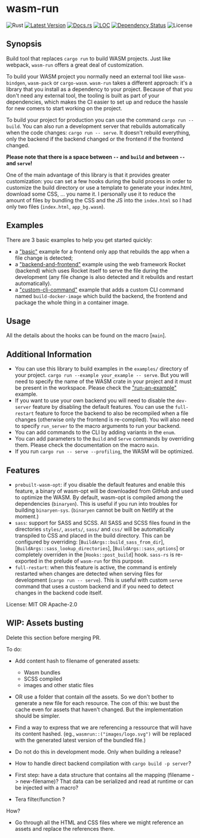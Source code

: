 # wasm-run

![Rust](https://github.com/IMI-eRnD-Be/wasm-run/workflows/main/badge.svg)
[![Latest Version](https://img.shields.io/crates/v/wasm-run.svg)](https://crates.io/crates/wasm-run)
[![Docs.rs](https://docs.rs/wasm-run/badge.svg)](https://docs.rs/wasm-run)
[![LOC](https://tokei.rs/b1/github/IMI-eRnD-Be/wasm-run)](https://github.com/IMI-eRnD-Be/wasm-run)
[![Dependency Status](https://deps.rs/repo/github/IMI-eRnD-Be/wasm-run/status.svg)](https://deps.rs/repo/github/IMI-eRnD-Be/wasm-run)
![License](https://img.shields.io/crates/l/wasm-run)

## Synopsis

Build tool that replaces `cargo run` to build WASM projects. Just like webpack, `wasm-run`
offers a great deal of customization.

To build your WASM project you normally need an external tool like `wasm-bindgen`, `wasm-pack`
or `cargo-wasm`. `wasm-run` takes a different approach: it's a library that you install as a
dependency to your project. Because of that you don't need any external tool, the
tooling is built as part of your dependencies, which makes the CI easier to set up and reduce
the hassle for new comers to start working on the project.

To build your project for production you can use the command `cargo run -- build`. You can also
run a development server that rebuilds automatically when the code changes:
`cargo run -- serve`. It doesn't rebuild everything, only the backend if the backend changed or
the frontend if the frontend changed.

**Please note that there is a space between `--` and `build` and between `--` and `serve`!**

One of the main advantage of this library is that it provides greater customization: you can
set a few hooks during the build process in order to customize the build directory or use a
template to generate your index.html, download some CSS, ... you name it. I personally use it
to reduce the amount of files by bundling the CSS and the JS into the `index.html` so I had
only two files (`index.html`, `app_bg.wasm`).

## Examples

There are 3 basic examples to help you get started quickly:

 -  a ["basic"](https://github.com/IMI-eRnD-Be/wasm-run/tree/main/examples/basic) example for a
    frontend only app that rebuilds the app when a file change is detected;
 -  a ["backend-and-frontend"](https://github.com/IMI-eRnD-Be/wasm-run/tree/main/examples/backend-and-frontend)
    example using the web framework Rocket (backend) which uses Rocket itself to serve the file
    during the development (any file change is also detected and it rebuilds and restart
    automatically).
 -  a ["custom-cli-command"](https://github.com/IMI-eRnD-Be/wasm-run/tree/main/examples/custom-cli-command)
    example that adds a custom CLI command named `build-docker-image` which build the backend,
    the frontend and package the whole thing in a container image.

## Usage

All the details about the hooks can be found on the macro [`main`].

## Additional Information

 *  You can use this library to build examples in the `examples/` directory of your project.
    `cargo run --example your_example -- serve`. But you will need to specify the name of the
    WASM crate in your project and it must be present in the workspace. Please check the
    ["run-an-example"](https://github.com/IMI-eRnD-Be/wasm-run/blob/main/examples/run-an-example.rs)
    example.
 *  If you want to use your own backend you will need to disable the `dev-server` feature
    by disabling the default features. You can use the `full-restart` feature to force the
    backend to also be recompiled when a file changes (otherwise only the frontend is
    re-compiled). You will also need to specify `run_server` to the macro arguments to run your
    backend.
 *  You can add commands to the CLI by adding variants in the `enum`.
 *  You can add parameters to the `Build` and `Serve` commands by overriding them. Please check
    the documentation on the macro `main`.
 *  If you run `cargo run -- serve --profiling`, the WASM will be optimized.

## Features

 *  `prebuilt-wasm-opt`: if you disable the default features and enable this feature, a binary
    of wasm-opt will be downloaded from GitHub and used to optimize the WASM. By default,
    wasm-opt is compiled among the dependencies (`binaryen`). This is useful if you run into
    troubles for building `binaryen-sys`. (`binaryen` cannot be built on Netlify at the
    moment.)
 *  `sass`: support for SASS and SCSS. All SASS and SCSS files found in the directories
    `styles/`, `assets/`, `sass/` and `css/` will be automatically transpiled to CSS and placed
    in the build directory. This can be configured by overriding:
    [`BuildArgs::build_sass_from_dir`], [`BuildArgs::sass_lookup_directories`],
    [`BuildArgs::sass_options`] or completely overriden in the [`Hooks::post_build`] hook.
    `sass-rs` is re-exported in the prelude of `wasm-run` for this purpose.
 *  `full-restart`: when this feature is active, the command is entirely restarted when changes
    are detected when serving files for development (`cargo run -- serve`). This is useful with
    custom `serve` command that uses a custom backend and if you need to detect changes in the
    backend code itself.

License: MIT OR Apache-2.0



## WIP: Assets busting

Delete this section before merging PR.

To do:

- Add content hash to filename of generated assets:
   * Wasm bundles
   * SCSS compiled
   * images and other static files
- OR use a folder that contain _all_ the assets. So we don't bother to generate
  a new file for each resource. The con of this: we bust the cache even for assets
  that haven't changed. But the implementation should be simpler.
- Find a way to express that we are referencing a ressource that will have its
  content hashed. (eg., `wasmrun::("images/logo.svg")` will be replaced with
  the generated latest version of the bundled file.)
- Do not do this in development mode. Only when building a release? 
- How to handle direct backend compilation with `cargo build -p server`?
- First step: have a data structure that contains all the mapping (filename ->
  new-filename)? That data can be serialized and read at runtime or can be
  injected with a macro?

- Tera filter/function ?


How? 

- Go through all the HTML and CSS files where we might reference an assets and
  replace the references there.
